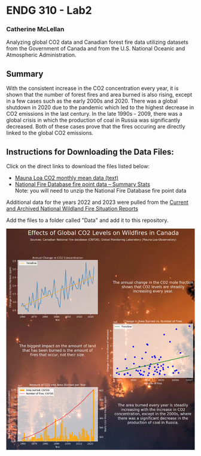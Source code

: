 # ENDG 310 - Lab2
### Catherine McLellan

Analyzing global CO2 data and Canadian forest fire data utilizing datasets from the Government of Canada and from the U.S. National Oceanic and Atmospheric Administration.

## Summary
With the consistent increase in the CO2 concentration every year, it is shown that the number of forest fires and area burned is also rising, except in a few cases such as the early 2000s and 2020. There was a global shutdown in 2020 due to the pandemic which led to the highest decrease in CO2 emissions in the last century. In the late 1990s - 2009, there was a global crisis in which the production of coal in Russia was significantly decreased. Both of these cases prove that the fires occuring are directly linked to the global CO2 emissions.

## Instructions for Downloading the Data Files:
Click on the direct links to download the files listed below:
* [Mauna Loa CO2 monthly mean data (text)](https://gml.noaa.gov/webdata/ccgg/trends/co2/co2_mm_mlo.csv)
* [National Fire Database fire point data – Summary Stats](https://cwfis.cfs.nrcan.gc.ca/downloads/nfdb/fire_pnt/current_version/NFDB_point_stats.zip)\
Note: you will need to unzip the National Fire Database fire point data

Additional data for the years 2022 and 2023 were pulled from the [Current and Archived National Wildland Fire Situation Reports](https://cwfis.cfs.nrcan.gc.ca/report)

Add the files to a folder called "Data" and add it to this repository.

![Lab 2 Infographic](Images/infographic.png)